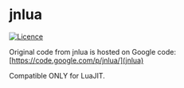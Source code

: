 # jnlua
[![Licence](http://img.shields.io/badge/Licence-MIT-brightgreen.svg)](https://en.wikipedia.org/wiki/MIT_License)

Original code from jnlua is hosted on Google code: [https://code.google.com/p/jnlua/](jnlua)

Compatible ONLY for LuaJIT.